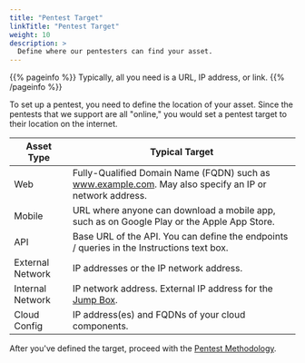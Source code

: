 ```yaml
---
title: "Pentest Target"
linkTitle: "Pentest Target"
weight: 10
description: >
  Define where our pentesters can find your asset.
---
```


{{% pageinfo %}}
Typically, all you need is a URL, IP address, or link.
{{% /pageinfo %}}

To set up a pentest, you need to define the location of your asset.
Since the pentests that we support are all "online," you would set a pentest target to
their location on the internet.

| Asset Type       | Typical Target                                                                                         |
| ---------------- | ------------------------------------------------------------------------------------------------------ |
| Web              | Fully-Qualified Domain Name (FQDN) such as www.example.com. May also specify an IP or network address. |
| Mobile           | URL where anyone can download a mobile app, such as on Google Play or the Apple App Store.             |
| API              | Base URL of the API. You can define the endpoints / queries in the Instructions text box.              |
| External Network | IP addresses or the IP network address.                                                                |
| Internal Network | IP network address. External IP address for the [Jump Box](/getting-started/glossary/#jump-box).       |
| Cloud Config     | IP address(es) and FQDNs of your cloud components.                                                     |

After you've defined the target, proceed with the [Pentest Methodology](/methodologies/).
